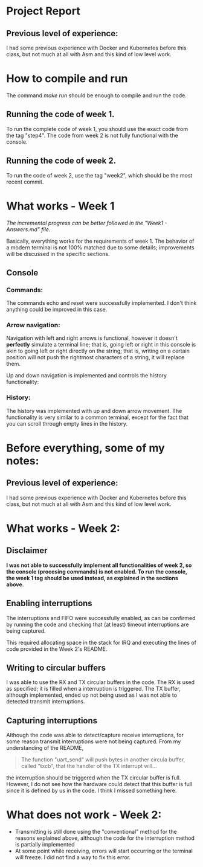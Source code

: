 # Project Report
## Previous level of experience:
I had some previous experience with Docker and Kubernetes before this class, but not much at all with Asm and this kind of low level work.

# How to compile and run
The command *make run* should be enough to compile and run the code. 

## Running the code of week 1.
To run the complete code of week 1, you should use the exact code from the tag "step4". The code from week 2 is not fully functional with the console.

## Running the code of week 2.
To run the code of week 2, use the tag "week2", which should be the most recent commit.

# What works - Week 1
*The incremental progress can be better followed in the "Week1 - Answers.md" file.*

Basically, everything works for the requirements of week 1. The behavior of a modern terminal is not 100% matched due to some details; improvements will be discussed in the specific sections.

## Console
### Commands:
The commands echo and reset were successfully implemented. I don't think anything could be improved in this case.

### Arrow navigation:
Navigation with left and right arrows is functional, however it doesn't **perfectly** simulate a terminal line; that is, going left or right in this console is akin to going left or right directly on the string; that is, writing on a certain position will not push the rightmost characters of a string, it will replace them.

Up and down navigation is implemented and controls the history functionality:

### History:
The history was implemented with up and down arrow movement. The functionality is very similar to a common terminal, except for the fact that you can scroll through empty lines in the history.

# Before everything, some of my notes:
## Previous level of experience:
I had some previous experience with Docker and Kubernetes before this class, but not much at all with Asm and this kind of low level work.

# What works - Week 2:
## Disclaimer
**I was not able to successfully implement all functionalities of week 2, so the console (procesing commands) is not enabled. To run the console, the week 1 tag should be used instead, as explained in the sections above.**

## Enabling interruptions
The interruptions and FIFO were successfully enabled, as can be confirmed by running the code and checking that (at least) timeout interruptions are being captured.

This required allocating space in the stack for IRQ and executing the lines of code provided in the Week 2's README.

## Writing to circular buffers
I was able to use the RX and TX circular buffers in the code. The RX is used as specified; it is filled when a interruption is triggered. The TX buffer, although implemented, ended up not being used as I was not able to detected transmit interruptions.

## Capturing interruptions
Although the code was able to detect/capture receive interruptions, for some reason transmit interruptions were not being captured. From my understanding of the README,

>The function "uart_send" will push bytes in another circula buffer,
called "txcb", that the handler of the TX interrupt will...

the interruption should be triggered when the TX circular buffer is full. However, I do not see how the hardware could detect that this buffer is full since it is defined by us in the code. I think I missed something here.



# What does not work - Week 2:
- Transmitting is still done using the "conventional" method for the reasons explained above, although the code for the interruption method is partially implemented
- At some point while receiving, errors will start occurring or the terminal will freeze. I did not find a way to fix this error.
